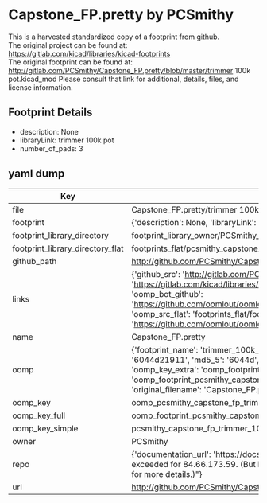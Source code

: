 # Capstone_FP.pretty by PCSmithy  
This is a harvested standardized copy of a footprint from github.  
The original project can be found at:  
https://gitlab.com/kicad/libraries/kicad-footprints  
The original footprint can be found at:
http://gitlab.com/PCSmithy/Capstone_FP.pretty/blob/master/trimmer 100k pot.kicad_mod
Please consult that link for additional, details, files, and license information.  
## Footprint Details
* description: None  
* libraryLink: trimmer 100k pot  
* number_of_pads: 3  
## yaml dump  
| Key | Value |  
| --- | --- |  
| file | Capstone_FP.pretty/trimmer 100k pot.kicad_mod |  
| footprint | {'description': None, 'libraryLink': 'trimmer 100k pot', 'number_of_pads': 3} |  
| footprint_library_directory | footprint_library_owner/PCSmithy_Capstone_FP.pretty |  
| footprint_library_directory_flat | footprints_flat/pcsmithy_capstone_fp_trimmer_100k_pot/working |  
| github_path | http://github.com/PCSmithy/Capstone_FP.pretty/blob/master/trimmer 100k pot.kicad_mod |  
| links | {'github_src': 'http://gitlab.com/PCSmithy/Capstone_FP.pretty/blob/master/trimmer 100k pot.kicad_mod', 'github_src_repo': 'https://gitlab.com/kicad/libraries/kicad-footprints', 'oomp_bot': 'footprints/pcsmithy_capstone_fp_trimmer_100k_pot/working', 'oomp_bot_github': 'https://github.com/oomlout/oomlout_oomp_footprint_bot/tree/main/footprints/pcsmithy_capstone_fp_trimmer_100k_pot/working', 'oomp_src_flat': 'footprints_flat/footprints_flat/pcsmithy_capstone_fp_trimmer_100k_pot/working', 'oomp_src_flat_github': 'https://github.com/oomlout/oomlout_oomp_footprint_src/tree/main/footprints_flat/pcsmithy_capstone_fp_trimmer_100k_pot/working'} |  
| name | Capstone_FP.pretty |  
| oomp | {'footprint_name': 'trimmer_100k_pot', 'library_name': 'capstone_fp', 'md5': '6044d219114e23b60f60f35625b80c2e', 'md5_10': '6044d21911', 'md5_5': '6044d', 'md5_6': '6044d2', 'oomp_key': 'oomp_pcsmithy_capstone_fp_trimmer_100k_pot', 'oomp_key_extra': 'oomp_footprint_pcsmithy_capstone_fp_trimmer_100k_pot', 'oomp_key_full': 'oomp_footprint_pcsmithy_capstone_fp_trimmer_100k_pot_6044d2', 'oomp_key_simple': 'pcsmithy_capstone_fp_trimmer_100k_pot', 'original_filename': 'Capstone_FP.pretty/trimmer 100k pot.kicad_mod', 'owner_name': 'pcsmithy'} |  
| oomp_key | oomp_pcsmithy_capstone_fp_trimmer_100k_pot |  
| oomp_key_full | oomp_footprint_pcsmithy_capstone_fp_trimmer_100k_pot |  
| oomp_key_simple | pcsmithy_capstone_fp_trimmer_100k_pot |  
| owner | PCSmithy |  
| repo | {'documentation_url': 'https://docs.github.com/rest/overview/resources-in-the-rest-api#rate-limiting', 'message': "API rate limit exceeded for 84.66.173.59. (But here's the good news: Authenticated requests get a higher rate limit. Check out the documentation for more details.)"} |  
| url | http://github.com/PCSmithy/Capstone_FP.pretty |  

